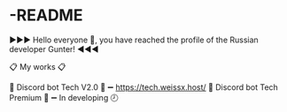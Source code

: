 # -README
▶▶▶ Hello everyone 👋, you have reached the profile of the Russian developer Gunter! ◀◀◀

📋 My works 📋

🤖 Discord bot Tech V2.0 🤖 ➖ https://tech.weissx.host/
🤖 Discord bot Tech Premium 🤖 ➖ In developing 🕗

